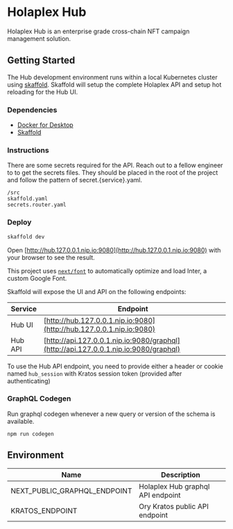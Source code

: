 # Holaplex Hub

Holaplex Hub is an enterprise grade cross-chain NFT campaign management solution.

## Getting Started

The Hub development environment runs within a local Kubernetes cluster using [skaffold](https://skaffold.dev/). Skaffold will setup the complete Holaplex API and setup hot reloading for the Hub UI.

### Dependencies

- [Docker for Desktop](https://docs.docker.com/desktop/)
- [Skaffold](https://skaffold.dev/)

### Instructions

There are some secrets required for the API. Reach out to a fellow engineer to to get the secrets files. They should be placed in the root of the project and follow the pattern of secret.{service}.yaml.

```
/src
skaffold.yaml
secrets.router.yaml
```

### Deploy

```bash
skaffold dev
```

Open [http://hub.127.0.0.1.nip.io:9080](http://hub.127.0.0.1.nip.io:9080) with your browser to see the result.

This project uses [`next/font`](https://nextjs.org/docs/basic-features/font-optimization) to automatically optimize and load Inter, a custom Google Font.

Skaffold will expose the UI and API on the following endpoints:

| Service | Endpoint                                                                             |
| ------- | ------------------------------------------------------------------------------------ |
| Hub UI  | [http://hub.127.0.0.1.nip.io:9080](http://hub.127.0.0.1.nip.io:9080)                 |
| Hub API | [http://api.127.0.0.1.nip.io:9080/graphql](http://api.127.0.0.1.nip.io:9080/graphql) |

To use the Hub API endpoint, you need to provide either a header or cookie named `hub_session` with Kratos session token (provided after authenticating)

### GraphQL Codegen

Run graphql codegen whenever a new query or version of the schema is available.

```
npm run codegen
```

## Environment

| Name                         | Description                       |
| ---------------------------- | --------------------------------- |
| NEXT_PUBLIC_GRAPHQL_ENDPOINT | Holaplex Hub graphql API endpoint |
| KRATOS_ENDPOINT              | Ory Kratos public API endpoint    |
